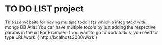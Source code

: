 # TO DO LIST project

This is a website for having multiple todo lists which is integrated with mongo DB Atlas You can have multiple todo's by just adding the respective params in the url For Example: If you want to go to work todo's, you need to type URL/work. { http://localhost:3000/work }
